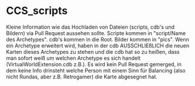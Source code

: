 # CCS_scripts

Kleine Information wie das Hochladen von Dateien (scripts, cdb's und Bildern) via Pull Request aussehen sollte.
Scripte kommen in "script/Name des Archetypes".
cdb's kommen in die Root.
Bilder kommen in "pics".
Wenn ein Archetype erweitert wird, haben in der cdb AUSSCHLIEßLICH die neuen Karten dieses Archetypes zu stehen und die cdb hat so zu heißen, dass man sofort weiß um welchen 
Archetype es sich handelt (VirtualWorldExtension.cdb z.B.).
Es wird kein Pull Request gemerged, in dem keine Info drinsteht welche Person mit einem Sinn für Balancing (also nicht Rundas, aber z.B. Retrogamer) die Karte abgesegnet hat.
